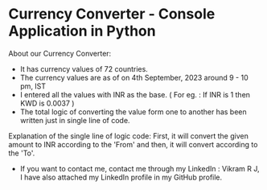 # Currency Converter - Console Application in Python
About our Currency Converter:

- It has currency values of 72 countries.
- The currency values are as of on 4th September, 2023 around 9 - 10 pm, IST
- I entered all the values with INR as the base. ( For eg. : If INR is 1 then KWD is 0.0037 )
- The total logic of converting the value form one to another has been written just in single line of code.

Explanation of the single line of logic code:
First, it will convert the given amount to INR according to the 'From' and then, it will convert according to the 'To'.

* If you want to contact me, contact me through my LinkedIn : Vikram R J, I have also attached my LinkedIn profile in my GitHub profile.
